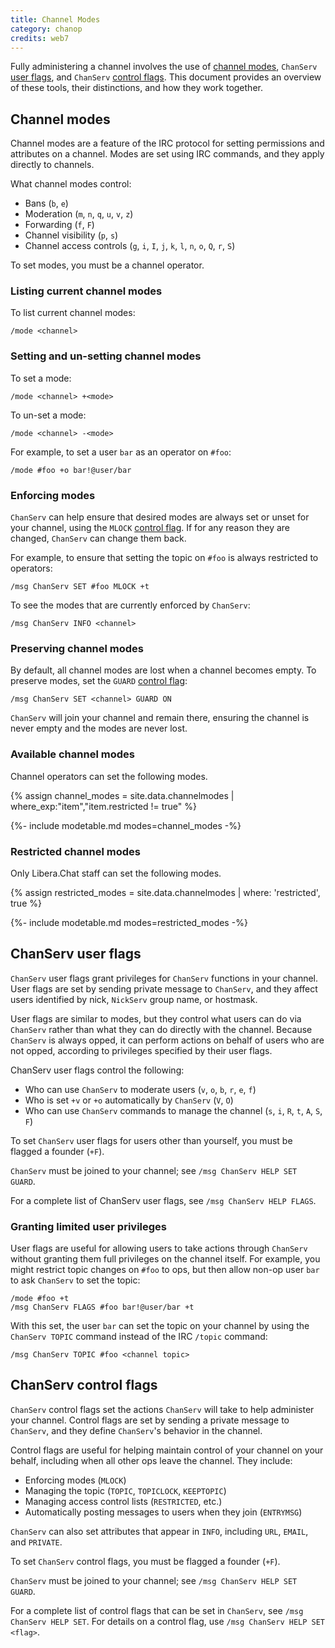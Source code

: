 ```yaml
---
title: Channel Modes
category: chanop
credits: web7
---
```


Fully administering a channel involves the use of [channel
modes](#channel-modes), `ChanServ` [user flags](#chanserv-user-flags), and
`ChanServ` [control flags](#chanserv-control-flags). This document provides an
overview of these tools, their distinctions, and how they work together.

## Channel modes

Channel modes are a feature of the IRC protocol for setting permissions and
attributes on a channel. Modes are set using IRC commands, and they apply
directly to channels.

What channel modes control:

- Bans (`b`, `e`)
- Moderation (`m`, `n`, `q`, `u`, `v`, `z`)
- Forwarding (`f`, `F`)
- Channel visibility (`p`, `s`)
- Channel access controls (`g`, `i`, `I`, `j`, `k`, `l`, `n`, `o`, `Q`, `r`,
  `S`)

To set modes, you must be a channel operator.

### Listing current channel modes

To list current channel modes:

`/mode <channel>`

### Setting and un-setting channel modes

To set a mode:

`/mode <channel> +<mode>`

To un-set a mode:

`/mode <channel> -<mode>`

For example, to set a user `bar` as an operator on `#foo`:

`/mode #foo +o bar!@user/bar`

### Enforcing modes

`ChanServ` can help ensure that desired modes are always set or unset for your
channel, using the `MLOCK` [control flag](#chanserv-control-flags). If for any
reason they are changed, `ChanServ` can change them back. 

For example, to ensure that setting the topic on `#foo` is always restricted
to operators:

`/msg ChanServ SET #foo MLOCK +t`

To see the modes that are currently enforced by `ChanServ`:

`/msg ChanServ INFO <channel>`

### Preserving channel modes

By default, all channel modes are lost when a channel becomes empty. To
preserve modes, set the `GUARD` [control flag](#chanserv-control-flags): 

`/msg ChanServ SET <channel> GUARD ON`

`ChanServ` will join your channel and remain there, ensuring the channel is
never empty and the modes are never lost.

### Available channel modes

Channel operators can set the following modes.

{% assign channel_modes = site.data.channelmodes |
where_exp:"item","item.restricted != true" %}

{%- include modetable.md modes=channel_modes -%}

### Restricted channel modes

Only Libera.Chat staff can set the following modes.

{% assign restricted_modes = site.data.channelmodes | where: 'restricted',
true %}

{%- include modetable.md modes=restricted_modes -%}

## ChanServ user flags

`ChanServ` user flags grant privileges for `ChanServ` functions in your
channel. User flags are set by sending private message to `ChanServ`, and they
affect users identified by nick, `NickServ` group name, or hostmask.

User flags are similar to modes, but they control what users can do via
`ChanServ` rather than what they can do directly with the channel. Because
`ChanServ` is always opped, it can perform actions on behalf of users who are
not opped, according to privileges specified by their user flags.

ChanServ user flags control the following:

- Who can use `ChanServ` to moderate users (`v`, `o`, `b`, `r`, `e`, `f`)
- Who is set `+v` or `+o` automatically by `ChanServ` (`V`, `O`)
- Who can use `ChanServ` commands to manage the channel (`s`, `i`, `R`, `t`,
  `A`, `S`, `F`)

To set `ChanServ` user flags for users other than yourself, you must be
flagged a founder (`+F`). 

`ChanServ` must be joined to your channel; see `/msg ChanServ HELP SET GUARD`.

For a complete list of ChanServ user flags, see `/msg ChanServ HELP FLAGS`.

### Granting limited user privileges

User flags are useful for allowing users to take actions through `ChanServ`
without granting them full privileges on the channel itself. For example, you
might restrict topic changes on `#foo` to ops, but then allow non-op user
`bar` to ask `ChanServ` to set the topic: 

```
/mode #foo +t
/msg ChanServ FLAGS #foo bar!@user/bar +t
```

With this set, the user `bar` can set the topic on your channel by using the
`ChanServ TOPIC` command instead of the IRC `/topic` command:

`/msg ChanServ TOPIC #foo <channel topic>`

## ChanServ control flags

`ChanServ` control flags set the actions `ChanServ` will take to help
administer your channel. Control flags are set by sending a private message to
`ChanServ`, and they define `ChanServ`'s behavior in the channel.

Control flags are useful for helping maintain control of your channel on your
behalf, including when all other ops leave the channel. They include:

- Enforcing modes (`MLOCK`)
- Managing the topic (`TOPIC`, `TOPICLOCK`, `KEEPTOPIC`)
- Managing access control lists (`RESTRICTED`, etc.)
- Automatically posting messages to users when they join (`ENTRYMSG`)

`ChanServ` can also set attributes that appear in `INFO`, including `URL`,
`EMAIL`, and `PRIVATE`.

To set `ChanServ` control flags, you must be flagged a founder (`+F`).

`ChanServ` must be joined to your channel; see `/msg ChanServ HELP SET GUARD`.

For a complete list of control flags that can be set in `ChanServ`, see `/msg
ChanServ HELP SET`. For details on a control flag, use `/msg ChanServ HELP SET
<flag>`.
